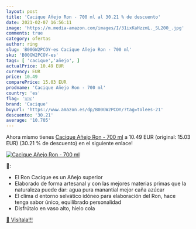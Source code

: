 ```yaml
---
layout: post
title: 'Cacique Añejo Ron - 700 ml al 30.21 % de descuento'
date: 2021-02-07 16:56:11
image: 'https://m.media-amazon.com/images/I/31ixKaHzzmL._SL200_.jpg'
comments: true
category: ofertas
author: ring
slug: 'B00GW2PCOY-es Cacique Añejo Ron - 700 ml'
sku: 'B00GW2PCOY-es'
tags: [ 'cacique','añejo', ]
actualPrice: 10.49 EUR
currency: EUR
price: 10.49
comparePrice: 15.03 EUR
prodname: 'Cacique Añejo Ron - 700 ml'
country: 'es'
flag: '🇪🇸'
brand: 'Cacique'
buyurl: 'https://www.amazon.es/dp/B00GW2PCOY/?tag=tolees-21'
descuento: '30.21'
average: '10.705'
---
```


Ahora mismo tienes [Cacique Añejo Ron - 700 ml](https://www.amazon.es/dp/B00GW2PCOY/?tag=tolees-21) a 10.49 EUR (original: 15.03 EUR) (30.21 %  de descuento) en el siguiente enlace!

[![Cacique Añejo Ron - 700 ml](https://m.media-amazon.com/images/I/31ixKaHzzmL._SL200_.jpg)](https://www.amazon.es/dp/B00GW2PCOY/?tag=tolees-21)

🔎:

- El Ron Cacique es un Añejo superior
- Elaborado de forma artesanal y con las mejores materias primas que la naturaleza puede dar: agua pura manantial mejor caña azúcar
- El clima d entorno selvático idóneo para elaboración del Ron, hace tenga sabor único, equilibrado personalidad
- Disfrútalo en vaso alto, hielo cola

[🛒 Visítala!!!](https://www.amazon.es/dp/B00GW2PCOY/?tag=tolees-21)
